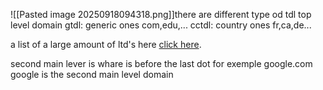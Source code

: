 ![[Pasted image 20250918094318.png]]there are different type od tdl top level domain
gtdl: generic ones com,edu,...
cctdl: country ones fr,ca,de...

a list of a large amount of ltd's here [click here](https://data.iana.org/TLD/tlds-alpha-by-domain.txt). 

second main lever is whare is before the last dot for exemple google.com google is the second main level domain